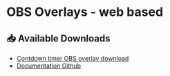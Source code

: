 # OBS Overlays - web based 

## :inbox_tray: Available Downloads
* [Contdown timer OBS overlay download](https://github.com/cssmfc/obs/releases/tag/v1.0)
 * [Documentation Github](https://github.com/cssmfc/obs/tree/master/obs_overlays/obs_overlay_coundown)
